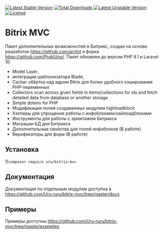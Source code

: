[![Latest Stable Version](https://poser.pugx.org/uru/bitrix-mvc/v)](//packagist.org/packages/uru/bitrix-mvc) 
[![Total Downloads](https://poser.pugx.org/uru/bitrix-mvc/downloads)](//packagist.org/packages/uru/bitrix-mvc) 
[![Latest Unstable Version](https://poser.pugx.org/uru/bitrix-mvc/v/unstable)](//packagist.org/packages/uru/bitrix-mvc) 
[![License](https://poser.pugx.org/uru/bitrix-mvc/license)](//packagist.org/packages/uru/bitrix-mvc)

# Bitrix MVC
Пакет дополнительных возможностей в Битрикс, создан на основе разработок https://github.com/arrilot и форка https://github.com/ProklUng/. 
Пакет обновлен до версии PHP 8.1 и Laravel 10:
- Model Layer,
- интеграция шаблонизатора Blade,
- Cacher обёртка над ядром Bitrix для более удобного кэширования PHP-переменных
- Collectors scan across given fields in items/collections for ids and fetch detailed data from database or another storage
- Simple dotenv for PHP
- Модификация полей создаваемых модулем highloadblock
- Хэлперы для упрощения работы с инфоблоками/хайлоадблоками
- Инструменты для работы с эрмитажем Битрикса
- Миграции БД для Битрикса
- Дополнительные свойства для полей инфоблоков (В работе)
- Верификаторы для форм (В работе)

## Установка

1)```composer require uru/bitrix-mvc```

## Документация
Документация по отдельным модулям доступна в https://github.com/Uru-ruru/bitrix-mvc/tree/master/docs

## Примеры 
Примеры доступны https://github.com/Uru-ruru/bitrix-mvc/tree/master/examples
